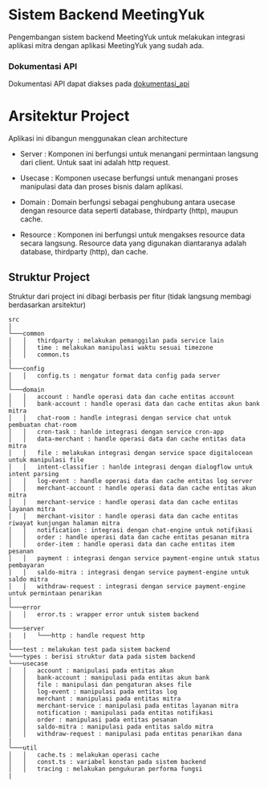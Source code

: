 # Sistem Backend MeetingYuk

Pengembangan sistem backend MeetingYuk untuk melakukan integrasi aplikasi mitra dengan aplikasi MeetingYuk yang sudah ada.

### Dokumentasi API
Dokumentasi API dapat diakses pada [dokumentasi_api]

# Arsitektur Project
Aplikasi ini dibangun menggunakan clean architecture
- Server : Komponen ini berfungsi untuk menangani permintaan langsung dari client. Untuk saat ini adalah http request. 

- Usecase : Komponen usecase berfungsi untuk menangani proses manipulasi data dan proses bisnis dalam aplikasi. 

- Domain : Domain berfungsi sebagai penghubung antara usecase dengan resource data seperti database, thirdparty (http), maupun cache. 

- Resource : Komponen ini berfungsi untuk mengakses resource data secara langsung. Resource data yang digunakan diantaranya adalah database, thirdparty (http), dan cache. 

## Struktur Project
Struktur dari project ini dibagi berbasis per fitur (tidak langsung membagi berdasarkan  arsitektur)
```
src
│
└───common
│   │   thirdparty : melakukan pemanggilan pada service lain
│   │   time : melakukan manipulasi waktu sesuai timezone
│   │   common.ts
|   
└───config
│   │   config.ts : mengatur format data config pada server
│  
└───domain
│   │   account : handle operasi data dan cache entitas account
│   │   bank-account : handle operasi data dan cache entitas akun bank mitra
│   │   chat-room : handle integrasi dengan service chat untuk pembuatan chat-room
│   │   cron-task : hanlde integrasi dengan service cron-app
│   │   data-merchant : handle operasi data dan cache entitas data mitra
│   │   file : melakukan integrasi dengan service space digitalocean untuk manipulasi file
│   │   intent-classifier : hanlde integrasi dengan dialogflow untuk intent parsing
│   │   log-event : handle operasi data dan cache entitas log server
│   │   merchant-account : handle operasi data dan cache entitas akun mitra
│   │   merchant-service : handle operasi data dan cache entitas layanan mitra
│   │   merchant-visitor : handle operasi data dan cache entitas riwayat kunjungan halaman mitra
│   │   notification : integrasi dengan chat-engine untuk notifikasi
│   │   order : handle operasi data dan cache entitas pesanan mitra
│   │   order-item : handle operasi data dan cache entitas item pesanan
│   │   payment : integrasi dengan service payment-engine untuk status pembayaran
│   │   saldo-mitra : integrasi dengan service payment-engine untuk saldo mitra
│   │   withdraw-request : integrasi dengan service payment-engine untuk permintaan penarikan
│  
└───error
│   │   error.ts : wrapper error untuk sistem backend
│  
└───server
|   |   └───http : handle request http
|
└───test : melakukan test pada sistem backend
└───types : berisi struktur data pada sistem backend
└───usecase
│   │   account : manipulasi pada entitas akun
│   │   bank-account : manipulasi pada entitas akun bank
│   │   file : manipulasi dan pengaturan akses file
│   │   log-event : manipulasi pada entitas log
│   │   merchant : manipulasi pada entitas mitra
│   │   merchant-service : manipulasi pada entitas layanan mitra
│   │   notification : manipulasi pada entitas notifikasi
│   │   order : manipulasi pada entitas pesanan
│   │   saldo-mitra : manipulasi pada entitas saldo mitra
│   │   withdraw-request : manipulasi pada entitas penarikan dana
|
└───util
│   │   cache.ts : melakukan operasi cache
│   │   const.ts : variabel konstan pada sistem backend
│   │   tracing : melakukan pengukuran performa fungsi
|
```

[dokumentasi_api]: http://contoh.com